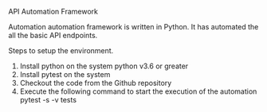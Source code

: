 API Automation Framework

Automation automation framework is written in Python. It has automated the all the
basic API endpoints.

Steps to setup the environment.
1. Install python on the system python v3.6 or greater
2. Install pytest on the system
3. Checkout the code from the Github repository
4. Execute the following command to start the execution of the automation
    pytest -s -v tests
